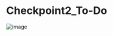 # Checkpoint2_To-Do
 
![image](https://user-images.githubusercontent.com/41329356/164135609-b4f5fddd-be92-4d54-aa5c-dcbdb2c3a479.png)
